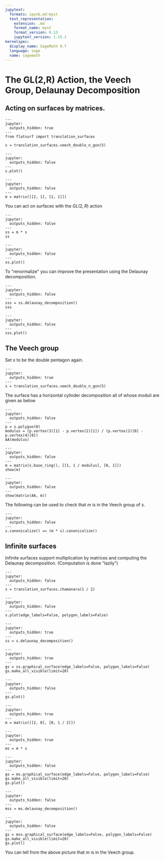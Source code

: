 ```yaml
---
jupytext:
  formats: ipynb,md:myst
  text_representation:
    extension: .md
    format_name: myst
    format_version: 0.13
    jupytext_version: 1.15.1
kernelspec:
  display_name: SageMath 9.7
  language: sage
  name: sagemath
---
```


# The GL(2,R) Action, the Veech Group, Delaunay Decomposition

## Acting on surfaces by matrices.

```{code-cell}
---
jupyter:
  outputs_hidden: true
---
from flatsurf import translation_surfaces

s = translation_surfaces.veech_double_n_gon(5)
```

```{code-cell}
---
jupyter:
  outputs_hidden: false
---
s.plot()
```

```{code-cell}
---
jupyter:
  outputs_hidden: false
---
m = matrix([[2, 1], [1, 1]])
```

You can act on surfaces with the $GL(2,R)$ action

```{code-cell}
---
jupyter:
  outputs_hidden: false
---
ss = m * s
ss
```

```{code-cell}
---
jupyter:
  outputs_hidden: false
---
ss.plot()
```

To "renormalize" you can improve the presentation using the Delaunay decomposition.

```{code-cell}
---
jupyter:
  outputs_hidden: false
---
sss = ss.delaunay_decomposition()
sss
```

```{code-cell}
---
jupyter:
  outputs_hidden: false
---
sss.plot()
```

## The Veech group

Set $s$ to be the double pentagon again.

```{code-cell}
---
jupyter:
  outputs_hidden: true
---
s = translation_surfaces.veech_double_n_gon(5)
```

The surface has a horizontal cylinder decomposition all of whose moduli are given as below

```{code-cell}
---
jupyter:
  outputs_hidden: false
---
p = s.polygon(0)
modulus = (p.vertex(3)[1] - p.vertex(2)[1]) / (p.vertex(2)[0] - p.vertex(4)[0])
AA(modulus)
```

```{code-cell}
---
jupyter:
  outputs_hidden: false
---
m = matrix(s.base_ring(), [[1, 1 / modulus], [0, 1]])
show(m)
```

```{code-cell}
---
jupyter:
  outputs_hidden: false
---
show(matrix(AA, m))
```

The following can be used to check that $m$ is in the Veech group of $s$.

```{code-cell}
---
jupyter:
  outputs_hidden: false
---
s.canonicalize() == (m * s).canonicalize()
```

## Infinite surfaces

Infinite surfaces support multiplication by matrices and computing the Delaunay decomposition. (Computation is done "lazily")

```{code-cell}
---
jupyter:
  outputs_hidden: false
---
s = translation_surfaces.chamanara(1 / 2)
```

```{code-cell}
---
jupyter:
  outputs_hidden: false
---
s.plot(edge_labels=False, polygon_labels=False)
```

```{code-cell}
---
jupyter:
  outputs_hidden: true
---
ss = s.delaunay_decomposition()
```

```{code-cell}
---
jupyter:
  outputs_hidden: true
---
gs = ss.graphical_surface(edge_labels=False, polygon_labels=False)
gs.make_all_visible(limit=20)
```

```{code-cell}
---
jupyter:
  outputs_hidden: false
---
gs.plot()
```

```{code-cell}
---
jupyter:
  outputs_hidden: true
---
m = matrix([[2, 0], [0, 1 / 2]])
```

```{code-cell}
---
jupyter:
  outputs_hidden: true
---
ms = m * s
```

```{code-cell}
---
jupyter:
  outputs_hidden: false
---
gs = ms.graphical_surface(edge_labels=False, polygon_labels=False)
gs.make_all_visible(limit=20)
gs.plot()
```

```{code-cell}
---
jupyter:
  outputs_hidden: false
---
mss = ms.delaunay_decomposition()
```

```{code-cell}
---
jupyter:
  outputs_hidden: false
---
gs = mss.graphical_surface(edge_labels=False, polygon_labels=False)
gs.make_all_visible(limit=20)
gs.plot()
```

You can tell from the above picture that $m$ is in the Veech group.
